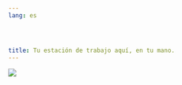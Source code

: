 ```yaml
---
lang: es




title: Tu estación de trabajo aquí, en tu mano.
---
```


<img src="Images/earth.png" />




